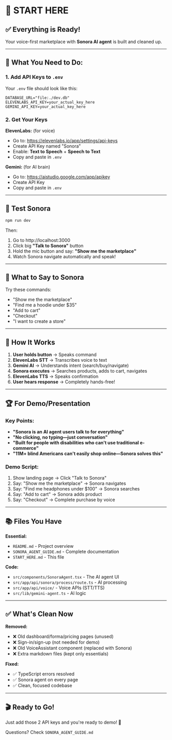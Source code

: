 # 🚀 START HERE

## ✅ Everything is Ready!

Your voice-first marketplace with **Sonora AI agent** is built and cleaned up.

---

## 📝 What You Need to Do:

### 1. Add API Keys to `.env`

Your `.env` file should look like this:

```env
DATABASE_URL="file:./dev.db"
ELEVENLABS_API_KEY=your_actual_key_here
GEMINI_API_KEY=your_actual_key_here
```

### 2. Get Your Keys

**ElevenLabs:** (for voice)
- Go to: https://elevenlabs.io/app/settings/api-keys
- Create API Key named "Sonora"
- Enable: **Text to Speech** + **Speech to Text**
- Copy and paste in `.env`

**Gemini:** (for AI brain)
- Go to: https://aistudio.google.com/app/apikey
- Create API Key
- Copy and paste in `.env`

---

## 🎯 Test Sonora

```bash
npm run dev
```

Then:
1. Go to http://localhost:3000
2. Click big **"Talk to Sonora"** button
3. Hold the mic button and say: **"Show me the marketplace"**
4. Watch Sonora navigate automatically and speak!

---

## 💬 What to Say to Sonora

Try these commands:
- "Show me the marketplace"
- "Find me a hoodie under $35"
- "Add to cart"
- "Checkout"
- "I want to create a store"

---

## 🎤 How It Works

1. **User holds button** → Speaks command
2. **ElevenLabs STT** → Transcribes voice to text
3. **Gemini AI** → Understands intent (search/buy/navigate)
4. **Sonora executes** → Searches products, adds to cart, navigates
5. **ElevenLabs TTS** → Speaks confirmation
6. **User hears response** → Completely hands-free!

---

## 🏆 For Demo/Presentation

### Key Points:
- **"Sonora is an AI agent users talk to for everything"**
- **"No clicking, no typing—just conversation"**
- **"Built for people with disabilities who can't use traditional e-commerce"**
- **"11M+ blind Americans can't easily shop online—Sonora solves this"**

### Demo Script:
1. Show landing page → Click "Talk to Sonora"
2. Say: "Show me the marketplace" → Sonora navigates
3. Say: "Find me headphones under $100" → Sonora searches
4. Say: "Add to cart" → Sonora adds product
5. Say: "Checkout" → Complete purchase by voice

---

## 📚 Files You Have

**Essential:**
- `README.md` - Project overview
- `SONORA_AGENT_GUIDE.md` - Complete documentation
- `START_HERE.md` - This file

**Code:**
- `src/components/SonoraAgent.tsx` - The AI agent UI
- `src/app/api/sonora/process/route.ts` - AI processing
- `src/app/api/voice/` - Voice APIs (STT/TTS)
- `src/lib/gemini-agent.ts` - AI logic

---

## ✅ What's Clean Now

**Removed:**
- ❌ Old dashboard/forma/pricing pages (unused)
- ❌ Sign-in/sign-up (not needed for demo)
- ❌ Old VoiceAssistant component (replaced with Sonora)
- ❌ Extra markdown files (kept only essentials)

**Fixed:**
- ✅ TypeScript errors resolved
- ✅ Sonora agent on every page
- ✅ Clean, focused codebase

---

## 🎬 Ready to Go!

Just add those 2 API keys and you're ready to demo! 🚀

Questions? Check `SONORA_AGENT_GUIDE.md`
